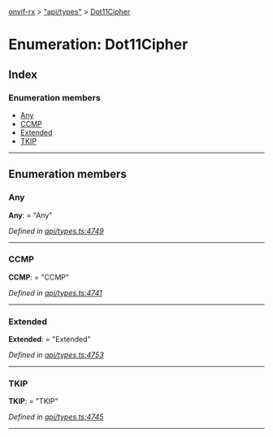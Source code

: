 [onvif-rx](../README.md) > ["api/types"](../modules/_api_types_.md) > [Dot11Cipher](../enums/_api_types_.dot11cipher.md)

# Enumeration: Dot11Cipher

## Index

### Enumeration members

* [Any](_api_types_.dot11cipher.md#any)
* [CCMP](_api_types_.dot11cipher.md#ccmp)
* [Extended](_api_types_.dot11cipher.md#extended)
* [TKIP](_api_types_.dot11cipher.md#tkip)

---

## Enumeration members

<a id="any"></a>

###  Any

**Any**:  = "Any"

*Defined in [api/types.ts:4749](https://github.com/patrickmichalina/onvif-rx/blob/d62cee9/src/api/types.ts#L4749)*

___
<a id="ccmp"></a>

###  CCMP

**CCMP**:  = "CCMP"

*Defined in [api/types.ts:4741](https://github.com/patrickmichalina/onvif-rx/blob/d62cee9/src/api/types.ts#L4741)*

___
<a id="extended"></a>

###  Extended

**Extended**:  = "Extended"

*Defined in [api/types.ts:4753](https://github.com/patrickmichalina/onvif-rx/blob/d62cee9/src/api/types.ts#L4753)*

___
<a id="tkip"></a>

###  TKIP

**TKIP**:  = "TKIP"

*Defined in [api/types.ts:4745](https://github.com/patrickmichalina/onvif-rx/blob/d62cee9/src/api/types.ts#L4745)*

___

